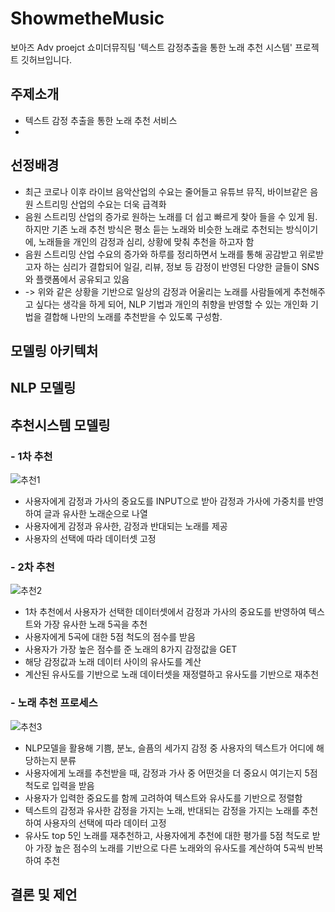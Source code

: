 # ShowmetheMusic

보아즈 Adv proejct 쇼미더뮤직팀 '텍스트 감정추출을 통한 노래 추천 시스템' 프로젝트 깃허브입니다.

## 주제소개
- 텍스트 감정 추출을 통한 노래 추천 서비스
- 
## 선정배경
- 최근 코로나 이후 라이브 음악산업의 수요는 줄어들고 유튜브 뮤직, 바이브같은 음원 스트리밍 산업의 수요는 더욱 급격화
- 음원 스트리밍 산업의 증가로 원하는 노래를 더 쉽고 빠르게 찾아 들을 수 있게 됨. 하지만 기존 노래 추천 방식은 평소 듣는 노래와 비슷한 노래로 추천되는 방식이기에, 노래들을 개인의 감정과 심리, 상황에 맞춰 추천을 하고자 함
- 음원 스트리밍 산업 수요의 증가와 하루를 정리하면서 노래를 통해 공감받고 위로받고자 하는 심리가 결합되어 일길, 리뷰, 정보 등 감정이 반영된 다양한 글들이 SNS와 플랫폼에서 공유되고 있음
- -> 위와 같은 상황을 기반으로 일상의 감정과 어울리는 노래를 사람들에게 추천해주고 싶다는 생각을 하게 되어, NLP 기법과 개인의 취향을 반영할 수 있는 개인화 기법을 결합해 나만의 노래를 추천받을 수 있도록 구성함.

## 모델링 아키텍처

## NLP 모델링

## 추천시스템 모델링

### - 1차 추천

![추천1](https://user-images.githubusercontent.com/76245088/152142565-b8ea8bae-3624-40f1-81d8-743d7b3345dd.jpg)

- 사용자에게 감정과 가사의 중요도를 INPUT으로 받아 감정과 가사에 가중치를 반영하여 글과 유사한 노래순으로 나열
- 사용자에게 감정과 유사한, 감정과 반대되는 노래를 제공
- 사용자의 선택에 따라 데이터셋 고정 

### - 2차 추천

![추천2](https://user-images.githubusercontent.com/76245088/152143461-6ff44945-f263-48fc-a0d8-0c41073d799f.jpg)

- 1차 추천에서 사용자가 선택한 데이터셋에서 감정과 가사의 중요도를 반영하여 텍스트와 가장 유사한 노래 5곡을 추천
- 사용자에게 5곡에 대한 5점 척도의 점수를 받음 
- 사용자가 가장 높은 점수를 준 노래의 8가지 감정값을 GET
- 해당 감정값과 노래 데이터 사이의 유사도를 계산
- 계산된 유사도를 기반으로 노래 데이터셋을 재정렬하고 유사도를 기반으로 재추천 

### - 노래 추천 프로세스 

![추천3](https://user-images.githubusercontent.com/76245088/152144213-b6b02bae-53d2-4744-b2d9-6dceb0575bbb.jpg)

- NLP모델을 활용해 기쁨, 분노, 슬픔의 세가지 감정 중 사용자의 텍스트가 어디에 해당하는지 분류
- 사용자에게 노래를 추천받을 때, 감정과 가사 중 어떤것을 더 중요시 여기는지 5점척도로 입력을 받음
- 사용자가 입력한 중요도를 함께 고려하여 텍스트와 유사도를 기반으로 정렬함
- 텍스트의 감정과 유사한 감정을 가지는 노래, 반대되는 감정을 가지는 노래를 추천하여 사용자의 선택에 따라 데이터 고정
- 유사도 top 5인 노래를 재추천하고, 사용자에게 추천에 대한 평가를 5점 척도로 받아 가장 높은 점수의 노래를 기반으로 다른 노래와의 유사도를 계산하여 5곡씩 반복하여 추천


## 결론 및 제언
